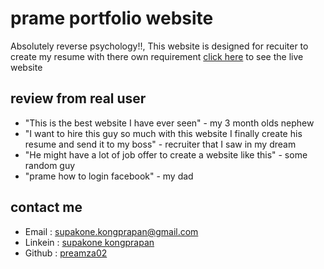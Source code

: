 # prame portfolio website
Absolutely reverse psychology!!, This website is designed for recuiter to create my resume with there own requirement
[click here](https://preamza02.github.io/premza02.github.io/) to see the live website
## review from real user
- "This is the best website I have ever seen" - my 3 month olds nephew
- "I want to hire this guy so much with this website I finally create his resume and send it to my boss" - recruiter that I saw in my dream 
- "He might have a lot of job offer to create a website like this" - some random guy
- "prame how to login facebook" - my dad 
## contact me
- Email : supakone.kongprapan@gmail.com
- Linkein : [supakone kongprapan](https://www.linkedin.com/in/supakone-kongprapan/)
- Github : [preamza02](https://github.com/preamza02)

